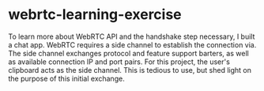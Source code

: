 # webrtc-learning-exercise

To learn more about WebRTC API and the handshake step necessary, I built a chat app. WebRTC requires a side channel to establish the connection via. The side channel exchanges protocol and feature support barters, as well as available connection IP and port pairs. For this project, the user's clipboard acts as the side channel. This is tedious to use, but shed light on the purpose of this initial exchange. 
